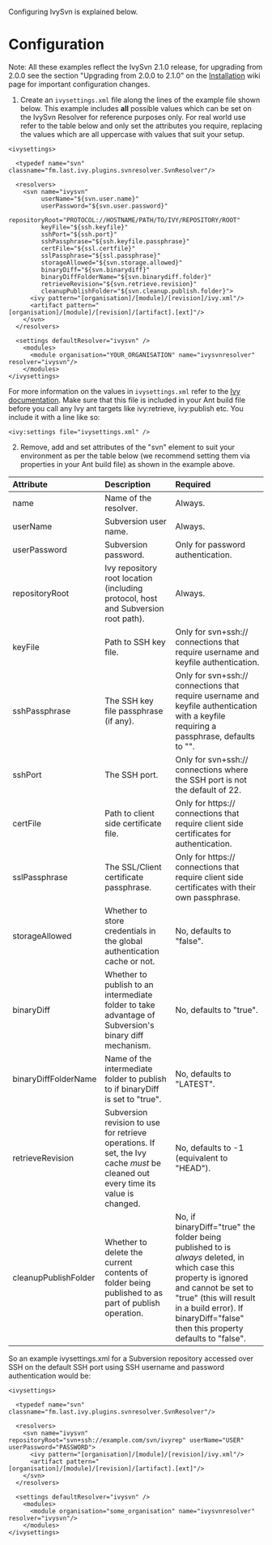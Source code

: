 Configuring IvySvn is explained below.

# Configuration #

Note: All these examples reflect the IvySvn 2.1.0 release, for upgrading from 2.0.0 see the section "Upgrading from 2.0.0 to 2.1.0" on the [Installation](Installation.md) wiki page for important configuration changes.

1. Create an `ivysettings.xml` file along the lines of the example file shown below. This example includes **all** possible values which can be set on the IvySvn Resolver for reference purposes only. For real world use refer to the table below and only set the attributes you require, replacing the values which are all uppercase with values that suit your setup.

```
<ivysettings>

  <typedef name="svn" classname="fm.last.ivy.plugins.svnresolver.SvnResolver"/>

  <resolvers>
    <svn name="ivysvn" 
         userName="${svn.user.name}" 
         userPassword="${svn.user.password}" 
         repositoryRoot="PROTOCOL://HOSTNAME/PATH/TO/IVY/REPOSITORY/ROOT"
         keyFile="${ssh.keyfile}" 
         sshPort="${ssh.port}" 
         sshPassphrase="${ssh.keyfile.passphrase}" 
         certFile="${ssl.certfile}"
         sslPassphrase="${ssl.passphrase}" 
         storageAllowed="${svn.storage.allowed}"
         binaryDiff="${svn.binarydiff}"
         binaryDiffFolderName="${svn.binarydiff.folder}"
         retrieveRevision="${svn.retrieve.revision}"
         cleanupPublishFolder="${svn.cleanup.publish.folder}">
      <ivy pattern="[organisation]/[module]/[revision]/ivy.xml"/>
      <artifact pattern="[organisation]/[module]/[revision]/[artifact].[ext]"/>
    </svn>
  </resolvers>

  <settings defaultResolver="ivysvn" />
    <modules>
      <module organisation="YOUR_ORGANISATION" name="ivysvnresolver" resolver="ivysvn"/>
    </modules>
</ivysettings>
```

For more information on the values in `ivysettings.xml` refer to the [Ivy documentation](http://ant.apache.org/ivy/history/trunk/configuration.html). Make sure that this file is included in your Ant build file before you call any Ivy ant targets like ivy:retrieve, ivy:publish etc. You include it with a line like so:
```
<ivy:settings file="ivysettings.xml" />
```

2. Remove, add and set attributes of the "svn" element to suit your environment as per the table below (we recommend setting them via properties in your Ant build file) as shown in the example above.

| **Attribute** | **Description** | **Required** |
|:--------------|:----------------|:-------------|
| name        | Name of the resolver. | Always. |
| userName | Subversion user name. | Always. |
| userPassword | Subversion password. | Only for password authentication. |
| repositoryRoot | Ivy repository root location (including protocol, host and Subversion root path). | Always. |
| keyFile | Path to SSH key file. | Only for svn+ssh:// connections that require username and keyfile authentication. |
| sshPassphrase | The SSH key file passphrase (if any). | Only for svn+ssh:// connections that require username and keyfile authentication with a keyfile requiring a passphrase, defaults to "". |
| sshPort | The SSH port. | Only for svn+ssh:// connections where the SSH port is not the default of 22. |
| certFile | Path to client side certificate file. | Only for https:// connections that require client side certificates for authentication. |
| sslPassphrase | The SSL/Client certificate passphrase. | Only for https:// connections that require client side certificates with their own passphrase. |
| storageAllowed | Whether to store credentials in the global authentication cache or not. | No, defaults to "false". |
| binaryDiff | Whether to publish to an intermediate folder to take advantage of Subversion's binary diff mechanism. | No, defaults to "true". |
| binaryDiffFolderName | Name of the intermediate folder to publish to if binaryDiff is set to "true". | No, defaults to "LATEST". |
| retrieveRevision | Subversion revision to use for retrieve operations. If set, the Ivy cache _must_ be cleaned out every time its value is changed. | No, defaults to -1 (equivalent to "HEAD"). |
| cleanupPublishFolder | Whether to delete the current contents of folder being published to as part of publish operation. | No, if binaryDiff="true" the folder being published to is _always_ deleted, in which case this property is ignored and cannot be set to "true" (this will result in a build error). If binaryDiff="false" then this property defaults to "false". |

So an example ivysettings.xml for a Subversion repository accessed over SSH on the default SSH port using SSH username and password authentication would be:
```
<ivysettings>

  <typedef name="svn" classname="fm.last.ivy.plugins.svnresolver.SvnResolver"/>

  <resolvers>
    <svn name="ivysvn" repositoryRoot="svn+ssh://example.com/svn/ivyrep" userName="USER" userPassword="PASSWORD">
      <ivy pattern="[organisation]/[module]/[revision]/ivy.xml"/>
      <artifact pattern="[organisation]/[module]/[revision]/[artifact].[ext]"/>
    </svn>
  </resolvers>

  <settings defaultResolver="ivysvn" />
    <modules>
      <module organisation="some_organisation" name="ivysvnresolver" resolver="ivysvn"/>
    </modules>
</ivysettings>  
```